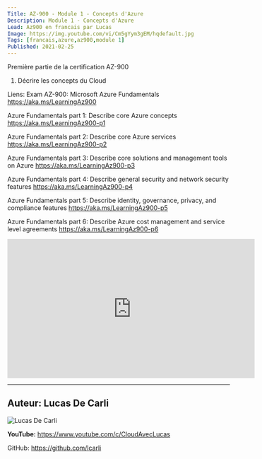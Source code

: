 ```yaml
---
Title: AZ-900 - Module 1 - Concepts d'Azure
Description: Module 1 - Concepts d'Azure
Lead: Az900 en francais par Lucas
Image: https://img.youtube.com/vi/Cm5gYym3gEM/hqdefault.jpg
Tags: [francais,azure,az900,module 1]
Published: 2021-02-25
---
```


Première partie de la certification AZ-900

1. Décrire les concepts du Cloud

Liens:
Exam AZ-900: Microsoft Azure Fundamentals 
https://aka.ms/LearningAz900​

Azure Fundamentals part 1: Describe core Azure concepts https://aka.ms/LearningAz900-p1​

Azure Fundamentals part 2: Describe core Azure services  
https://aka.ms/LearningAz900-p2​

Azure Fundamentals part 3: Describe core solutions and management tools on Azure  https://aka.ms/LearningAz900-p3​

Azure Fundamentals part 4: Describe general security and network security features  https://aka.ms/LearningAz900-p4​

Azure Fundamentals part 5: Describe identity, governance, privacy, and compliance features  https://aka.ms/LearningAz900-p5​

Azure Fundamentals part 6: Describe Azure cost management and service level agreements https://aka.ms/LearningAz900-p6

<!--more-->

<iframe width="560" height="315" src="https://www.youtube.com/embed/Cm5gYym3gEM" frameborder="0" allow="accelerometer; autoplay; clipboard-write; encrypted-media; gyroscope; picture-in-picture" allowfullscreen></iframe>

---
## Auteur: Lucas De Carli

![Lucas De Carli](https://avatars.githubusercontent.com/u/4472823?s=460&u=37d097ad8cdf91316d0f8231cd41f25c68c15e88&v=4)

**YouTube:** https://www.youtube.com/c/CloudAvecLucas

GitHub: https://github.com/lcarli